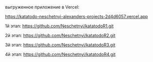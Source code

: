 выгруженное приложение в Vercel:

https://katatodo-neschetnyi-alexanders-projects-2d4d6057.vercel.app



1й этап: 
https://github.com/Neschetnyi/katatodoR1.git

2й этап: 
https://github.com/Neschetnyi/katatodoR2.git

3й этап: 
https://github.com/Neschetnyi/katatodoR3.git

4й этап: 
https://github.com/Neschetnyi/katatodoR4.git
